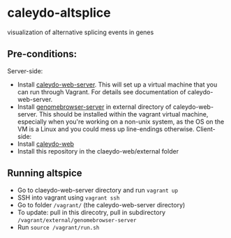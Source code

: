 # caleydo-altsplice

visualization of alternative splicing events in genes

## Pre-conditions: 
Server-side:
 * Install [caleydo-web-server](https://github.com/Caleydo/caleydo-web-server). This will set up a virtual machine that you can run through Vagrant. For details see documentation of caleydo-web-server.
 * Install [genomebrowser-server](https://github.com/Caleydo/genomebrowser-server) in external directory of caleydo-web-server. This should be installed within the vagrant virtual machine, especially when you're working on a non-unix system, as the OS on the VM is a Linux and you could mess up line-endings otherwise.
Client-side:
 * Install [caleydo-web](https://github.com/Caleydo/caleydo-web)
 * Install this repository in the claeydo-web/external folder

## Running altspice
* Go to claeydo-web-server directory and run `vagrant up`
* SSH into vagrant using `vagrant ssh`
* Go to folder `/vagrant/` (the caleydo-web-server directory)
* To update: pull in this direcotry, pull in subdirectory `/vagrant/external/genomebrowser-server`
* Run `source /vagrant/run.sh`





